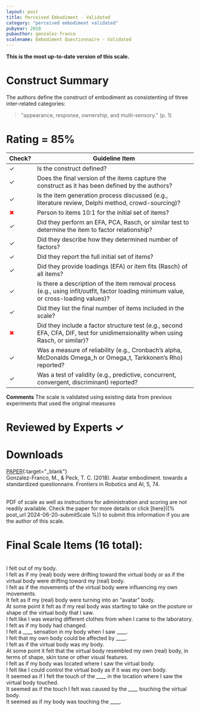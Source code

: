 ```yaml
---
layout: post
title: Perceived Embodiment - Validated
category: "perceived embodiment validated"
pubyear: 2018
pubauthor: gonzalez-franco
scalename: Embodiment Questionnaire - Validated
---
```


**This is the most up-to-date version of this scale.**

# Construct Summary

The authors define the construct of embodiment as consistenting of three inter-related categories:

>"appearance, response, ownership, and multi-sensory." (p. 1)

# Rating = 85% 

<table>
  <thead>
    <tr>
      <th>Check?</th>
      <th>Guideline Item</th>
    </tr>
  </thead>
  <tbody>
    <tr>
      <td>&#10003;</td>
      <td>Is the construct defined?</td>
    </tr>
    <tr>
      <td>&#10003;</td>
      <td>Does the final version of the items capture the construct as it has been defined by the authors?</td>
    </tr>
    <tr>
      <td>&#10003;</td>
      <td>Is the item generation process discussed (e.g., literature review, Delphi method, crowd-sourcing)?</td>
    </tr>
    <tr>
      <td style="color: red;">&#10006;</td>
      <td>Person to items 10:1 for the initial set of items?</td>
    </tr>
    <tr>
      <td>&#10003;</td>
      <td>Did they perform an EFA, PCA, Rasch, or similar test to determine the item to factor relationship?</td>
    </tr>
    <tr>
      <td>&#10003;</td>
      <td>Did they describe how they determined number of factors?</td>
    </tr>
    <tr>
      <td>&#10003;</td>
      <td>Did they report the full initial set of items?</td>
    </tr>
    <tr>
      <td>&#10003;</td>
      <td>Did they provide loadings (EFA) or item fits (Rasch) of all items?</td>
    </tr>
    <tr>
      <td>&#10003;</td>
      <td>Is there a description of the item removal process (e.g., using infit/outfit, factor loading minimum value, or cross-loading values)?</td>
    </tr>
    <tr>
      <td>&#10003;</td>
      <td>Did they list the final number of items included in the scale?</td>
    </tr>
    <tr>
      <td style="color: red;">&#10006;</td>
      <td>Did they include a factor structure test (e.g., second EFA, CFA, DIF, test for unidimensionality when using Rasch, or similar)?</td>
    </tr>
    <tr>
      <td>&#10003;</td>
      <td>Was a measure of reliability (e.g., Cronbach’s alpha, McDonalds Omega_h or Omega_t, Tarkkonen’s Rho) reported?</td>
    </tr>
    <tr>
      <td>&#10003;</td>
      <td>Was a test of validity (e.g., predictive, concurrent, convergent, discriminant) reported?</td>
    </tr>
  </tbody>
</table>

**Comments**
The scale is validated using existing data from previous experiments that used the original measures

# Reviewed by Experts &#10003;

# Downloads
[PAPER](https://www.frontiersin.org/articles/10.3389/frobt.2018.00074/full){:target="_blank"}
<br>Gonzalez-Franco, M., & Peck, T. C. (2018). Avatar embodiment. towards a standardized questionnaire. Frontiers in Robotics and AI, 5, 74.

<br>PDF of scale as well as instructions for administration and scoring are not readily available. Check the paper for more details or click [here]({% post_url 2024-06-20-submitScale %}) to submit this information if you are the author of this scale.

# Final Scale Items (16 total):

<br>I felt out of my body. 
<br>I felt as if my (real) body were drifting toward the virtual body or as if the virtual body were drifting toward my (real) body. 
<br>I felt as if the movements of the virtual body were influencing my own movements. 
<br>It felt as if my (real) body were turning into an “avatar” body. 
<br>At some point it felt as if my real body was starting to take on the posture or shape of the virtual body that I saw. 
<br>I felt like I was wearing different clothes from when I came to the laboratory. 
<br>I felt as if my body had changed. 
<br>I felt a ____ sensation in my body when I saw ____. 
<br>I felt that my own body could be affected by ____. 
<br>I felt as if the virtual body was my body. 
<br>At some point it felt that the virtual body resembled my own (real) body, in terms of shape, skin tone or other visual features. 
<br>I felt as if my body was located where I saw the virtual body. 
<br>I felt like I could control the virtual body as if it was my own body. 
<br>It seemed as if I felt the touch of the ____ in the location where I saw the virtual body touched. 
<br>It seemed as if the touch I felt was caused by the ____ touching the virtual body. 
<br>It seemed as if my body was touching the ____.